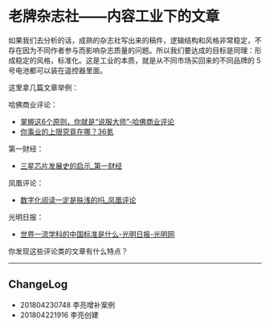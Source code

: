 # 老牌杂志社——内容工业下的文章

如果我们去分析的话，成熟的杂志社写出来的稿件，逻辑结构和风格非常稳定，不存在因为不同作者参与而影响杂志质量的问题。所以我们要达成的目标是同理：形成稳定的风格，标准化。这是工业的本质，就是从不同市场买回来的不同品牌的 5 号电池都可以装在遥控器里面。

这里拿几篇文章举例：

哈佛商业评论：
- [掌握这6个原则，你就是“说服大师”-哈佛商业评论](http://www.hbrchina.org/2018-04-20/5981.html)
- [你事业的上限究竟在哪？36氪](https://36kr.com/p/5053129.html)

第一财经：
- [三星芯片发展史的启示_第一财经](http://www.yicai.com/news/5417371.html)

凤凰评论：
- [数字化阅读一定是肤浅的吗_凤凰评论](http://pl.ifeng.com/a/20180423/57795716_0.shtml)

光明日报：
- [世界一流学科的中国标准是什么-光明日报-光明网](http://epaper.gmw.cn/gmrb/html/2016-02/16/nw.D110000gmrb_20160216_1-13.htm)

你发现这些评论类的文章有什么特点？



----

## ChangeLog

- 201804230748 李亮增补案例
- 201804221916 李亮创建